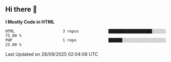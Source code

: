 ## Hi there 👋

<!--START_SECTION:waka-->
**I Mostly Code in HTML** 

```text
HTML                     3 repos             ███████████████████░░░░░░   75.00 % 
PHP                      1 repo              ██████░░░░░░░░░░░░░░░░░░░   25.00 % 
```




 Last Updated on 28/09/2025 02:04:08 UTC
<!--END_SECTION:waka-->
